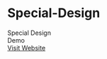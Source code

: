 # Special-Design
Special Design 
<br>Demo<br>[Visit Website](https://moonesmezher.github.io/Special-Design/src/)
